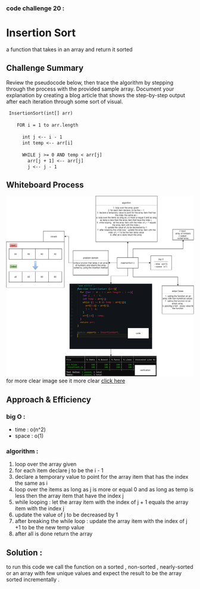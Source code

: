 ### code challenge 20 : 
# Insertion Sort 
a function that takes in an array and return it sorted 

## Challenge Summary
Review the pseudocode below, then trace the algorithm by stepping through the process with the provided sample array. Document your explanation by creating a blog article that shows the step-by-step output after each iteration through some sort of visual.
```
 InsertionSort(int[] arr)
  
    FOR i = 1 to arr.length
    
      int j <-- i - 1
      int temp <-- arr[i]
      
      WHILE j >= 0 AND temp < arr[j]
        arr[j + 1] <-- arr[j]
        j <-- j - 1
```

## Whiteboard Process
![white board](https://github.com/tamaraalbilleh/data-structures-and-algorithms/blob/main/javascript-401d9/challenges/assets/cc20.png?raw=true)
for more clear image see it more clear [click here](https://app.diagrams.net/#G1Nzf-nlSzEZSYLro4_zq2IGrO5qu8tV6O)


## Approach & Efficiency
### big O :
- time : o(n^2)
- space : o(1)
### algorithm :
1. loop over the array given 
2. for each item declare j to be the i - 1
3. declare a temporary value to point for the array item that has the index the same as i
4. loop over the items as long as j is more or equal 0 and as long as temp is less then the array item that have the index j 
5. while looping : let the array item with the index of j + 1 equals the array item with the index j
6. update the value of j to be decreased by 1
7. after breaking the while loop : update the array item with the index of j +1 to be the new temp value
8. after all is done return the array 


## Solution : 
to run this code we call the function on a sorted , non-sorted , nearly-sorted or an array with few unique values and expect the result to be the array sorted incrementally .

